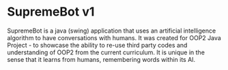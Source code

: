 SupremeBot v1
=================
SupremeBot is a java (swing) application that uses an artificial intelligence algorithm to have conversations with humans. It was created for OOP2 Java Project - to showcase the ability to re-use third party codes and understanding of OOP2 from the current curriculum. It is unique in the sense that it learns from humans, remembering words within its AI.

